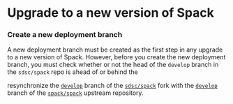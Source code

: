 # Upgrade to a new version of Spack

### Create a new deployment branch
A new deployment branch must be created as the first step in any upgrade to a new version of Spack. However, before you create the new
deployment branch, you must check whether or not the head of the `develop` branch in the `sdsc/spack` repo is ahead of or behind the 

resynchronize the [`develop`](https://github.com/sdsc/spack/tree/develop) branch of the [`sdsc/spack`](https://github.com/sdsc/spack) fork with the [`develop`](https://github.com/spack/spack/tree/develop) branch of the [`spack/spack`](https://github.com/spack/spack) upstream repository.
